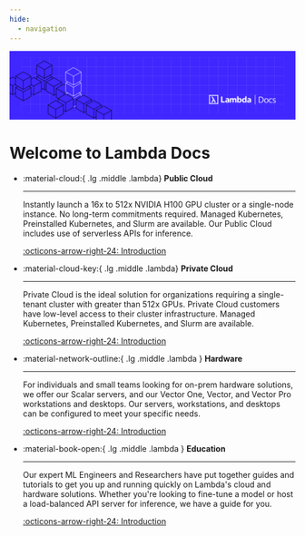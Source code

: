 ```yaml
---
hide:
  - navigation
---
```


![Homepage](assets/img/homepage-image-2.png)

# Welcome to Lambda Docs

<div class="grid cards" markdown>

-   :material-cloud:{ .lg .middle .lambda} **Public Cloud**

    ---

    Instantly launch a 16x to 512x NVIDIA H100 GPU cluster or a single-node
    instance. No long-term commitments required. Managed Kubernetes,
    Preinstalled Kubernetes, and Slurm are available. Our Public Cloud
    includes use of serverless APIs for inference.

    [:octicons-arrow-right-24: Introduction](public-cloud/index.md)

-   :material-cloud-key:{ .lg .middle .lambda} **Private Cloud**

    ---

    Private Cloud is the ideal solution for organizations requiring a
    single-tenant cluster with greater than 512x GPUs. Private Cloud customers
    have low-level access to their cluster infrastructure. Managed Kubernetes,
    Preinstalled Kubernetes, and Slurm are available.

    [:octicons-arrow-right-24: Introduction](private-cloud/index.md)

-   :material-network-outline:{ .lg .middle .lambda } **Hardware**

    ---

    For individuals and small teams looking for on-prem hardware solutions, we
    offer our Scalar servers, and our Vector One, Vector, and Vector Pro
    workstations and desktops. Our servers, workstations, and desktops can be
    configured to meet your specific needs.

    [:octicons-arrow-right-24: Introduction](hardware/index.md)

-   :material-book-open:{ .lg .middle .lambda } **Education**

    ---

    Our expert ML Engineers and Researchers have put together guides and
    tutorials to get you up and running quickly on Lambda's cloud and hardware
    solutions. Whether you're looking to fine-tune a model or host a
    load-balanced API server for inference, we have a guide for you.

    [:octicons-arrow-right-24: Introduction](education/index.md)

</div>
